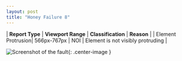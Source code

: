 ```yaml
---
layout: post
title: "Honey Failure 8"
---
```

| **Report Type** | **Viewport Range** | **Classification** | **Reason** |
| Element Protrusion| 566px-767px | NOI | Element is not visibly protruding | 

![Screenshot of the fault](../../../assets/images/Honey/fault8/overflow-Width666.png){: .center-image }